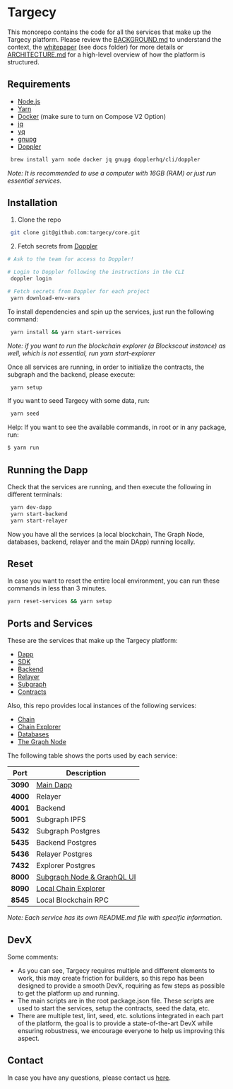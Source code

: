 # Targecy

This monorepo contains the code for all the services that make up the Targecy platform. Please review the [BACKGROUND.md](./BACKGROUND.md) to understand the context, the [whitepaper](./docs/whitepaper.pdf) (see docs folder) for more details or [ARCHITECTURE.md](./ARCHITECTURE.md) for a high-level overview of how the platform is structured.

## Requirements

- [Node.js](https://nodejs.org/en/)
- [Yarn](https://yarnpkg.com/)
- [Docker](https://www.docker.com/) (make sure to turn on Compose V2 Option)
- [jq](https://jqlang.github.io/jq/)
- [yq](https://mikefarah.gitbook.io/yq/)
- [gnupg](https://www.gnupg.org/)
- [Doppler](https://doppler.com)

```bash
 brew install yarn node docker jq gnupg dopplerhq/cli/doppler
```

_Note: It is recommended to use a computer with 16GB (RAM) or just run essential services._

## Installation

1. Clone the repo

```bash
 git clone git@github.com:targecy/core.git
```

2. Fetch secrets from [Doppler](https://www.doppler.com/)

```bash
# Ask to the team for access to Doppler!

# Login to Doppler following the instructions in the CLI
 doppler login

# Fetch secrets from Doppler for each project
 yarn download-env-vars
```

To install dependencies and spin up the services, just run the following command:

```bash
 yarn install && yarn start-services
```

_Note: if you want to run the blockchain explorer (a Blockscout instance) as well, which is not essential, run yarn start-explorer_

Once all services are running, in order to initialize the contracts, the subgraph and the backend, please execute:

```bash
 yarn setup
```

If you want to seed Targecy with some data, run:

```bash
 yarn seed
```

Help: If you want to see the available commands, in root or in any package, run:

```bash
$ yarn run
```

## Running the Dapp

Check that the services are running, and then execute the following in different terminals:

```bash
 yarn dev-dapp
 yarn start-backend
 yarn start-relayer
```

Now you have all the services (a local blockchain, The Graph Node, databases, backend, relayer and the main DApp) running locally.

## Reset

In case you want to reset the entire local environment, you can run these commands in less than 3 minutes.

```bash
yarn reset-services && yarn setup
```

## Ports and Services

These are the services that make up the Targecy platform:

- [Dapp](./packages/webapp/README.md)
- [SDK](./packages/sdk/README.md)
- [Backend](./packages/backend/README.md)
- [Relayer](./packages/relayer/README.md)
- [Subgraph](./packages/subgraph/README.md)
- [Contracts](./packages/solidity-ts/README.md)

Also, this repo provides local instances of the following services:

- [Chain](./packages/services/chain/docker-compose.yml)
- [Chain Explorer](./packages/services/explorer/docker-compose-no-build-ganache.yml)
- [Databases](./packages/services/databases/docker-compose.yml)
- [The Graph Node](./packages/services/subgraph/docker-compose.yml)

The following table shows the ports used by each service:

| Port     | Description                                                                        |
| -------- | ---------------------------------------------------------------------------------- |
| **3090** | [Main Dapp](http://localhost:3090)                                                 |
| **4000** | Relayer                                                                            |
| **4001** | Backend                                                                            |
| **5001** | Subgraph IPFS                                                                      |
| **5432** | Subgraph Postgres                                                                  |
| **5435** | Backend Postgres                                                                   |
| **5436** | Relayer Postgres                                                                   |
| **7432** | Explorer Postgres                                                                  |
| **8000** | [Subgraph Node & GraphQL UI](http://localhost:8000/subgraphs/name/targecy/graphql) |
| **8090** | [Local Chain Explorer](http://localhost:8090)                                      |
| **8545** | Local Blockchain RPC                                                               |

_Note: Each service has its own README.md file with specific information._

## DevX

Some comments:

- As you can see, Targecy requires multiple and different elements to work, this may create friction for builders, so this repo has been designed to provide a smooth DevX, requiring as few steps as possible to get the platform up and running.
- The main scripts are in the root package.json file. These scripts are used to start the services, setup the contracts, seed the data, etc.
- There are multiple test, lint, seed, etc. solutions integrated in each part of the platform, the goal is to provide a state-of-the-art DevX while ensuring robustness, we encourage everyone to help us improving this aspect.

## Contact

In case you have any questions, please contact us [here](mailto:martin@targecy.xyz).
